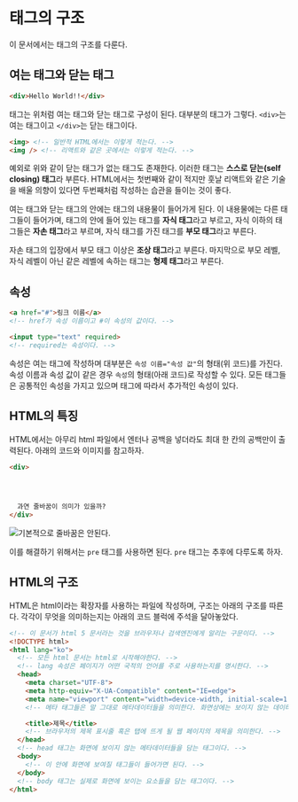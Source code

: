 # 태그의 구조
이 문서에서는 태그의 구조를 다룬다.

## 여는 태그와 닫는 태그
```html
<div>Hello World!!</div>
```

태그는 위처럼 여는 태그와 닫는 태그로 구성이 된다. 대부분의 태그가 그렇다. `<div>`는 여는 태그이고 `</div>`는 닫는 태그이다.

```html
<img> <!-- 일반적 HTML에서는 이렇게 적는다. -->
<img /> <!-- 리액트와 같은 곳에서는 이렇게 적는다. -->
```

예외로 위와 같이 닫는 태그가 없는 태그도 존재한다. 이러한 태그는 **스스로 닫는(self closing) 태그**라 부른다. HTML에서는 첫번째와 같이 적지만 훗날 리액트와 같은 기술을 배울 의향이 있다면 두번째처럼 작성하는 습관을 들이는 것이 좋다.

여는 태그와 닫는 태그의 안에는 태그의 내용물이 들어가게 된다. 이 내용물에는 다른 태그들이 들어가며, 태그의 안에 들어 있는 태그를 **자식 태그**라고 부르고, 자식 이하의 태그들은 **자손 태그**라고 부르며, 자식 태그를 가진 태그를 **부모 태그**라고 부른다.

자손 태그의 입장에서 부모 태그 이상은 **조상 태그**라고 부른다. 마지막으로 부모 레벨, 자식 레벨이 아닌 같은 레벨에 속하는 태그는 **형제 태그**라고 부른다.

## 속성
```html
<a href="#">링크 이름</a>
<!-- href가 속성 이름이고 #이 속성의 값이다. -->
```

```html
<input type="text" required>
<!-- required는 속성이다. -->
```

속성은 여는 태그에 작성하며 대부분은 `속성 이름="속성 값"`의 형태(위 코드)를 가진다. 속성 이름과 속성 값이 같은 경우 `속성`의 형태(아래 코드)로 작성할 수 있다. 모든 태그들은 공통적인 속성을 가지고 있으며 태그에 따라서 추가적인 속성이 있다.

## HTML의 특징
HTML에서는 아무리 html 파일에서 엔터나 공백을 넣더라도 최대 한 칸의 공백만이 출력된다. 아래의 코드와 이미지를 참고하자.

```html
<div>
  



  과연 줄바꿈이 의미가 있을까?
</div>
```

![기본적으로 줄바꿈은 안된다.](https://drive.google.com/uc?export=view&id=1rrywThEbAlXCouumVWDfr0r29e5KCtMz)

이를 해결하기 위해서는 `pre` 태그를 사용하면 된다. `pre` 태그는 추후에 다루도록 하자.

## HTML의 구조
HTML은 html이라는 확장자를 사용하는 파일에 작성하며, 구조는 아래의 구조를 따른다. 각각이 무엇을 의미하는지는 아래의 코드 블럭에 주석을 달아놓았다.

```html
<!-- 이 문서가 html 5 문서라는 것을 브라우저나 검색엔진에게 알리는 구문이다. -->
<!DOCTYPE html>
<html lang="ko">
  <!-- 모든 html 문서는 html로 시작해야한다. -->
  <!-- lang 속성은 페이지가 어떤 국적의 언어를 주로 사용하는지를 명시한다. -->
  <head>
    <meta charset="UTF-8">
    <meta http-equiv="X-UA-Compatible" content="IE=edge">
    <meta name="viewport" content="width=device-width, initial-scale=1.0">
    <!-- 메타 태그들은 말 그대로 메타데이터들을 의미한다. 화면상에는 보이지 않는 데이터들이다. -->

    <title>제목</title>
    <!-- 브라우저의 제목 표시줄 혹은 탭에 뜨게 될 웹 페이지의 제목을 의미한다. -->
  </head>
  <!-- head 태그는 화면에 보이지 않는 메타데이터들을 담는 태그이다. -->
  <body>
    <!-- 이 안에 화면에 보여질 태그들이 들어가면 된다. -->
  </body>
  <!-- body 태그는 실제로 화면에 보이는 요소들을 담는 태그이다. -->
</html>
```